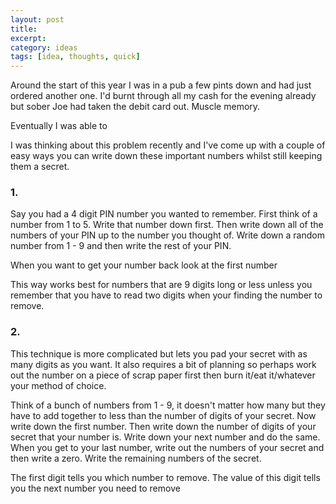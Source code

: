 ```yaml
---
layout: post
title: 
excerpt: 
category: ideas
tags: [idea, thoughts, quick]
---
```


Around the start of this year I was in a pub a few pints down and had just ordered another one. I'd burnt through all my cash for the evening already but sober Joe had taken the debit card out. Muscle memory.

Eventually I was able to 

I was thinking about this problem recently and I've come up with a couple of easy ways you can write down these important numbers whilst still keeping them a secret.

### 1. 
Say you had a 4 digit PIN number you wanted to remember. First think of a number from 1 to 5. Write that number down first. Then write down all of the numbers of your PIN up to the number you thought of. Write down a random number from 1 - 9 and then write the rest of your PIN.

When you want to get your number back look at the first number 

This way works best for numbers that are 9 digits long or less unless you remember that you have to read two digits when your finding the number to remove.

### 2.
This technique is more complicated but lets you pad your secret with as many digits as you want. It also requires a bit of planning so perhaps work out the number on a piece of scrap paper first then burn it/eat it/whatever your method of choice.

Think of a bunch of numbers from 1 - 9, it doesn't matter how many but they have to add together to less than the number of digits of your secret. Now write down the first number. Then write down the number of digits of your secret that your number is. Write down your next number and do the same. When you get to your last number, write out the numbers of your secret and then write a zero. Write the remaining numbers of the secret.

The first digit tells you which number to remove. The value of this digit tells you the next number you need to remove